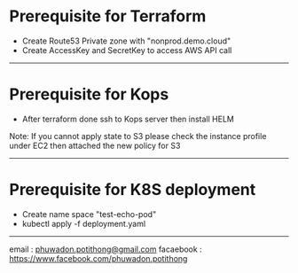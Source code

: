 # Prerequisite for Terraform

* Create Route53 Private zone with "nonprod.demo.cloud"
* Create AccessKey and SecretKey to access AWS API call

**********************************

# Prerequisite for Kops

* After terraform done ssh to Kops server then install HELM

Note: If you cannot apply state to S3 please check the instance profile under EC2 then attached the new policy for S3

**********************************

# Prerequisite for K8S deployment

* Create name space "test-echo-pod"
* kubectl apply -f deployment.yaml

**********************************

email : phuwadon.potithong@gmail.com
facaebook : https://www.facebook.com/phuwadon.potithong
